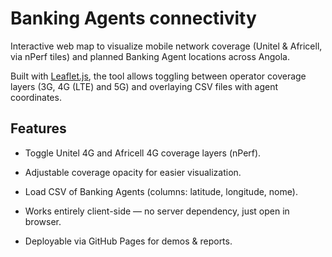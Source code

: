 # Banking Agents connectivity

Interactive web map to visualize mobile network coverage (Unitel & Africell, via nPerf tiles) and planned Banking Agent locations across Angola.

Built with [Leaflet.js](https://leafletjs.com/), the tool allows toggling between operator coverage layers (3G, 4G (LTE) and 5G) and overlaying CSV files with agent coordinates.

## Features

- Toggle Unitel 4G and Africell 4G coverage layers (nPerf).

- Adjustable coverage opacity for easier visualization.

- Load CSV of Banking Agents (columns: latitude, longitude, nome).

- Works entirely client-side — no server dependency, just open in browser.

- Deployable via GitHub Pages for demos & reports.
